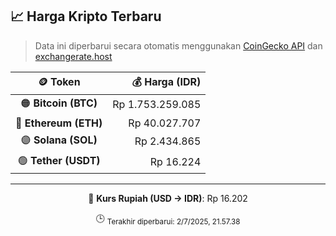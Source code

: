

<!-- HARGA_KRIPTO -->
## 📈 Harga Kripto Terbaru

> Data ini diperbarui secara otomatis menggunakan [CoinGecko API](https://www.coingecko.com/) dan [exchangerate.host](https://exchangerate.host/)

<div align="center">

| 🪙 Token | 💰 Harga (IDR) |
|:------:|---------------:|
| 🟠 **Bitcoin (BTC)**   | Rp 1.753.259.085 |
| 🔵 **Ethereum (ETH)**  | Rp 40.027.707 |
| 🟣 **Solana (SOL)**    | Rp 2.434.865 |
| 🟢 **Tether (USDT)**   | Rp 16.224 |

---

💱 **Kurs Rupiah (USD → IDR)**: Rp 16.202

🕒 <sub>Terakhir diperbarui: 2/7/2025, 21.57.38</sub>

</div>
<!-- /HARGA_KRIPTO -->